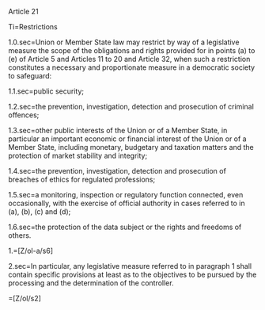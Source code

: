 Article 21

Ti=Restrictions

1.0.sec=Union or Member State law may restrict by way of a legislative measure the scope of the obligations and rights provided for in points (a) to (e) of Article 5 and Articles 11 to 20 and Article 32, when such a restriction constitutes a necessary and proportionate measure in a democratic society to safeguard: 

1.1.sec=public security;

1.2.sec=the prevention, investigation, detection and prosecution of criminal offences;

1.3.sec=other public interests of the Union or of a Member State, in particular an important economic or financial interest of the Union or of a Member State, including monetary, budgetary and taxation matters and the protection of market stability and integrity;

1.4.sec=the prevention, investigation, detection and prosecution of breaches of ethics for regulated professions;

1.5.sec=a monitoring, inspection or regulatory function connected, even occasionally, with the exercise of official authority in cases referred to in (a), (b), (c) and (d);

1.6.sec=the protection of the data subject or the rights and freedoms of others.

1.=[Z/ol-a/s6]

2.sec=In particular, any legislative measure referred to in paragraph 1 shall contain specific provisions at least as to the objectives to be pursued by the processing and the determination of the controller.

=[Z/ol/s2]